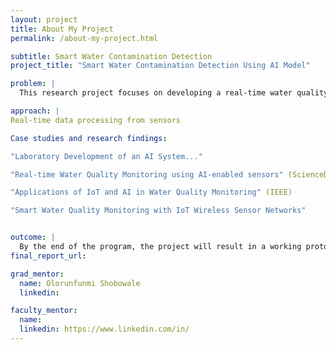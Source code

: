```yaml
---
layout: project
title: About My Project
permalink: /about-my-project.html

subtitle: Smart Water Contamination Detection 
project_title: "Smart Water Contamination Detection Using AI Model"

problem: |
  This research project focuses on developing a real-time water quality monitoring system using Artificial Intelligence (AI) technologies. Our system leverages AI-powered algorithms combined with low-cost, distributed sensors to detect contaminants such as lead, E. coli, and nitrates in various water sources. These smart sensors collect live data, which is then processed using machine learning techniques for rapid anomaly detection and predictive analysis. This project seeks to explore how neural signals can be translated into reliable control commands for assistive robots, improving autonomy and quality of life.

approach: |  
Real-time data processing from sensors

Case studies and research findings:

"Laboratory Development of an AI System..."

"Real-time Water Quality Monitoring using AI-enabled sensors" (ScienceDirect)

"Applications of IoT and AI in Water Quality Monitoring" (IEEE)

"Smart Water Quality Monitoring with IoT Wireless Sensor Networks"


outcome: |
  By the end of the program, the project will result in a working prototype.
final_report_url:

grad_mentor:
  name: Olorunfunmi Shobowale
  linkedin: 

faculty_mentor:
  name: 
  linkedin: https://www.linkedin.com/in/
---
```


